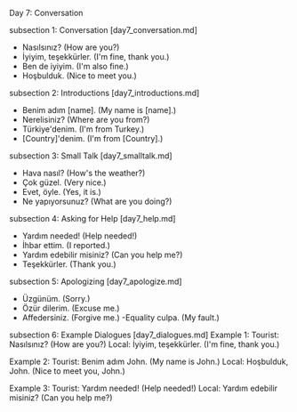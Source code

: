 Day 7: Conversation

subsection 1: Conversation [day7_conversation.md]
- Nasılsınız? (How are you?)
- İyiyim, teşekkürler. (I'm fine, thank you.)
- Ben de iyiyim. (I'm also fine.)
- Hoşbulduk. (Nice to meet you.)

subsection 2: Introductions [day7_introductions.md]
- Benim adım [name]. (My name is [name].)
- Nerelisiniz? (Where are you from?)
- Türkiye'denim. (I'm from Turkey.)
- [Country]'denim. (I'm from [Country].)

subsection 3: Small Talk [day7_smalltalk.md]
- Hava nasıl? (How's the weather?)
- Çok güzel. (Very nice.)
- Evet, öyle. (Yes, it is.)
- Ne yapıyorsunuz? (What are you doing?)

subsection 4: Asking for Help [day7_help.md]
- Yardım needed! (Help needed!)
- İhbar ettim. (I reported.)
- Yardım edebilir misiniz? (Can you help me?)
- Teşekkürler. (Thank you.)

subsection 5: Apologizing [day7_apologize.md]
- Üzgünüm. (Sorry.)
- Özür dilerim. (Excuse me.)
- Affedersiniz. (Forgive me.)
-Equality culpa. (My fault.)

subsection 6: Example Dialogues [day7_dialogues.md]
Example 1:
Tourist: Nasılsınız? (How are you?)
Local: İyiyim, teşekkürler. (I'm fine, thank you.)

Example 2:
Tourist: Benim adım John. (My name is John.)
Local: Hoşbulduk, John. (Nice to meet you, John.)

Example 3:
Tourist: Yardım needed! (Help needed!)
Local: Yardım edebilir misiniz? (Can you help me?)

